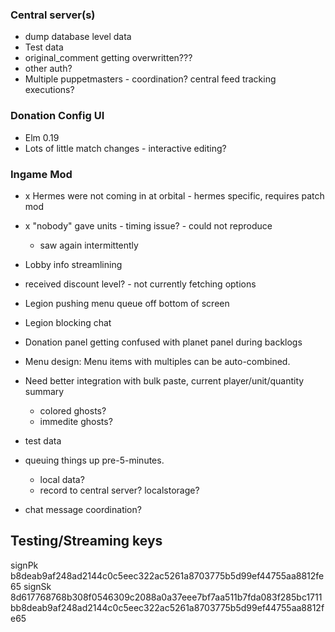 ### Central server(s)

- dump database level data
- Test data
- original_comment getting overwritten???
- other auth?
- Multiple puppetmasters - coordination? central feed tracking executions?

### Donation Config UI

- Elm 0.19
- Lots of little match changes - interactive editing?

### Ingame Mod

- x Hermes were not coming in at orbital - hermes specific, requires patch mod
- x "nobody" gave units - timing issue? - could not reproduce
  - saw again intermittently
- Lobby info streamlining
- received discount level? - not currently fetching options
- Legion pushing menu queue off bottom of screen
- Legion blocking chat
- Donation panel getting confused with planet panel during backlogs
- Menu design: Menu items with multiples can be auto-combined.
- Need better integration with bulk paste, current player/unit/quantity summary
  - colored ghosts?
  - immedite ghosts?

- test data
- queuing things up pre-5-minutes.
  - local data?
  - record to central server? localstorage?
- chat message coordination?

## Testing/Streaming keys

signPk b8deab9af248ad2144c0c5eec322ac5261a8703775b5d99ef44755aa8812fe65
signSk 8d617768768b308f0546309c2088a0a37eee7bf7aa511b7fda083f285bc1711bb8deab9af248ad2144c0c5eec322ac5261a8703775b5d99ef44755aa8812fe65
